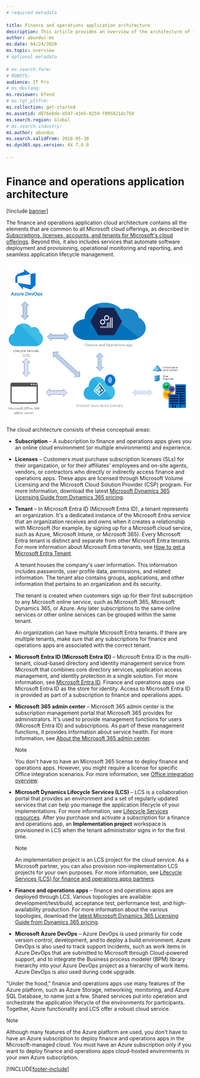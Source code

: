 ```yaml
---
# required metadata

title: Finance and operations application architecture
description: This article provides an overview of the architecture of finance and operations applications.
author: abunduc-ms
ms.date: 04/24/2020
ms.topic: overview
# optional metadata

# ms.search.form: 
# ROBOTS: 
audience: IT Pro
# ms.devlang: 
ms.reviewer: kfend
# ms.tgt_pltfrm: 
ms.collection: get-started
ms.assetid: d876e8de-d547-43e5-9259-f095821dc758
ms.search.region: Global
# ms.search.industry: 
ms.author: abunduc
ms.search.validFrom: 2018-05-30
ms.dyn365.ops.version: AX 7.0.0

---
```


# Finance and operations application architecture

[!include [banner](../../../finance/includes/banner.md)]

The finance and operations application cloud architecture contains all the elements that are common to all Microsoft cloud offerings, as described in [Subscriptions, licenses, accounts, and tenants for Microsoft's cloud offerings](/office365/enterprise/subscriptions-licenses-accounts-and-tenants-for-microsoft-cloud-offerings). Beyond this, it also includes services that automate software deployment and provisioning, operational monitoring and reporting, and seamless application lifecycle management.

![Cloud architecture.](../../fin-ops/imp-lifecycle/media/cloud-architecture.png)

The cloud architecture consists of these conceptual areas:

- **Subscription** – A subscription to finance and operations apps gives you an online cloud environment (or multiple environments) and experience.
- **Licenses** – Customers must purchase subscription licenses (SLs) for their organization, or for their affiliates' employees and on-site agents, vendors, or contractors who directly or indirectly access finance and operations apps. These apps are licensed through Microsoft Volume Licensing and the Microsoft Cloud Solution Provider (CSP) program. For more information, download the latest [Microsoft Dynamics 365 Licensing Guide from Dynamics 365 pricing](https://dynamics.microsoft.com/pricing/).
- **Tenant** – In Microsoft Entra ID (Microsoft Entra ID), a tenant represents an organization. It's a dedicated instance of the Microsoft Entra service that an organization receives and owns when it creates a relationship with Microsoft (for example, by signing up for a Microsoft cloud service, such as Azure, Microsoft Intune, or Microsoft 365). Every Microsoft Entra tenant is distinct and separate from other Microsoft Entra tenants. For more information about Microsoft Entra tenants, see [How to get a Microsoft Entra Tenant](/azure/active-directory/develop/active-directory-howto-tenant).

    A tenant houses the company's user information. This information includes passwords, user profile data, permissions, and related information. The tenant also contains groups, applications, and other information that pertains to an organization and its security.

    The tenant is created when customers sign up for their first subscription to any Microsoft online service, such as Microsoft 365, Microsoft Dynamics 365, or Azure. Any later subscriptions to the same online services or other online services can be grouped within the same tenant.

    An organization can have multiple Microsoft Entra tenants. If there are multiple tenants, make sure that any subscriptions for finance and operations apps are associated with the correct tenant.

- **Microsoft Entra ID (Microsoft Entra ID)** – Microsoft Entra ID is the multi-tenant, cloud-based directory and identity management service from Microsoft that combines core directory services, application access management, and identity protection in a single solution. For more information, see [Microsoft Entra ID](/azure/active-directory/). Finance and operations apps use Microsoft Entra ID as the store for identity. Access to Microsoft Entra ID is provided as part of a subscription to finance and operations apps.
- **Microsoft 365 admin center** – Microsoft 365 admin center is the subscription management portal that Microsoft 365 provides for administrators. It's used to provide management functions for users (Microsoft Entra ID) and subscriptions. As part of these management functions, it provides information about service health. For more information, see [About the Microsoft 365 admin center](https://support.office.com/article/about-the-office-365-admin-center-758befc4-0888-4009-9f14-0d147402fd23).

    > [!NOTE]
    > You don't have to have an Microsoft 365 license to deploy finance and operations apps. However, you might require a license for specific Office integration scenarios. For more information, see [Office integration overview](../office-integration/office-integration.md).

- **Microsoft Dynamics Lifecycle Services (LCS)** – LCS is a collaboration portal that provides an environment and a set of regularly updated services that can help you manage the application lifecycle of your implementations. For more information, see [Lifecycle Services resources](../lifecycle-services/lcs.md). After you purchase and activate a subscription for a finance and operations app, an **Implementation project** workspace is provisioned in LCS when the tenant administrator signs in for the first time.

    > [!NOTE]
    > An implementation project is an LCS project for the cloud service. As a Microsoft partner, you can also provision non-implementation LCS projects for your own purposes. For more information, see [Lifecycle Services (LCS) for finance and operations apps partners](../lifecycle-services/getting-started-lcs.md).

- **Finance and operations apps** – finance and operations apps are deployed through LCS. Various topologies are available: development/test/build, acceptance test, performance test, and high-availability production. For more information about the various topologies, download the [latest Microsoft Dynamics 365 Licensing Guide from Dynamics 365 pricing](https://dynamics.microsoft.com/pricing/).
- **Microsoft Azure DevOps** – Azure DevOps is used primarily for code version control, development, and to deploy a build environment. Azure DevOps is also used to track support incidents, such as work items in Azure DevOps that are submitted to Microsoft through Cloud-powered support, and to integrate the Business process modeler (BPM) library hierarchy into your Azure DevOps project as a hierarchy of work items. Azure DevOps is also used during code upgrade.

"Under the hood," finance and operations apps use many features of the Azure platform, such as Azure Storage, networking, monitoring, and Azure SQL Database, to name just a few. Shared services put into operation and orchestrate the application lifecycle of the environments for participants. Together, Azure functionality and LCS offer a robust cloud service.

> [!NOTE]
> Although many features of the Azure platform are used, you don't have to have an Azure subscription to deploy finance and operations apps in the Microsoft-managed cloud. You must have an Azure subscription only if you want to deploy finance and operations apps cloud-hosted environments in your own Azure subscription.


[!INCLUDE[footer-include](../../../includes/footer-banner.md)]